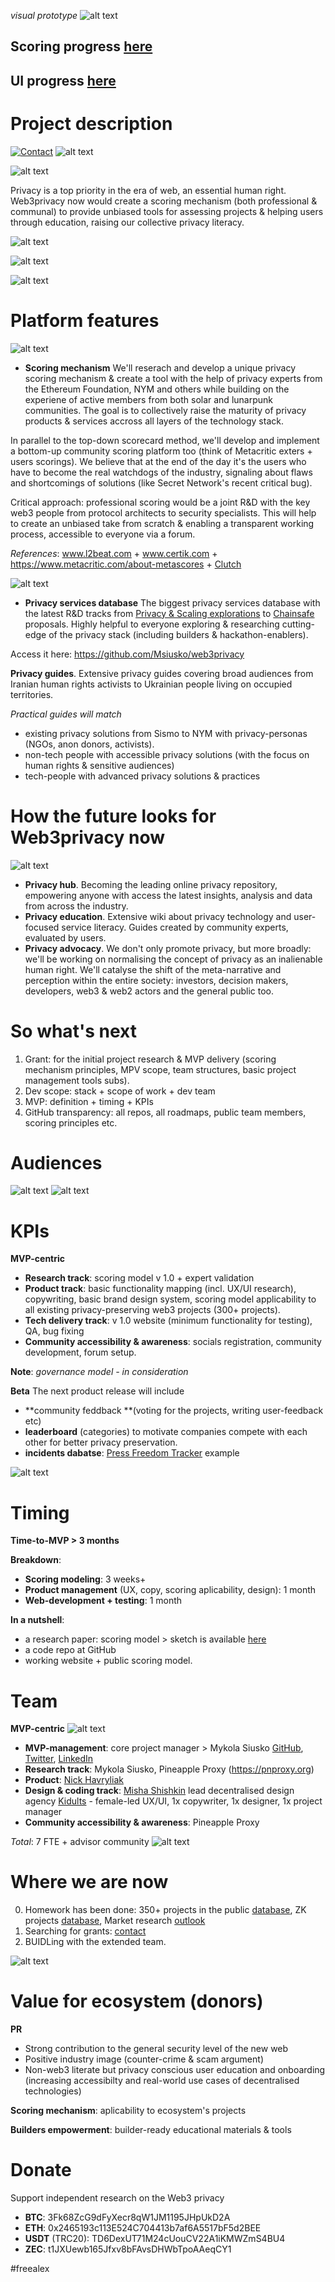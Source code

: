 _visual prototype_
![alt text](https://github.com/web3privacy/web3privacy/blob/main/Web3privacynowplatform/Staticobjects/Visual%20prototype.png?raw=true)

## **Scoring progress** [here](https://github.com/web3privacy/web3privacy/blob/main/Web3privacynowplatform/scoringmodel/Readme.md)
## **UI progress** [here](https://github.com/web3privacy/web3privacy/blob/main/Web3privacynowplatform/UI/Readme.md)

# Project description
[![Contact](https://img.shields.io/twitter/follow/nicksvyaznoy?style=social)](https://twitter.com/intent/follow?screen_name=nicksvyaznoy)
![alt text](https://github.com/Msiusko/web3privacy/blob/main/Web3privacynowplatform/Staticobjects/Screenshot%202023-01-27%20at%2011.34.42.png?raw=true)

![alt text](https://github.com/Msiusko/web3privacy/blob/main/Web3privacynowplatform/Staticobjects/Screenshot%202023-01-28%20at%2016.26.46.png?raw=true)

Privacy is a top priority in the era of web, an essential human right. Web3privacy now would create a scoring mechanism (both professional & communal) to provide unbiased tools for assessing projects & helping users through education, raising our collective privacy literacy.

![alt text](https://github.com/Msiusko/web3privacy/blob/main/Web3privacynowplatform/Staticobjects/Screenshot%202023-01-28%20at%2016.41.14.png?raw=true) 

![alt text](https://github.com/Msiusko/web3privacy/blob/main/Web3privacynowplatform/Staticobjects/Screenshot%202023-01-28%20at%2016.44.04.png?raw=true) 

![alt text](https://github.com/Msiusko/web3privacy/blob/main/Web3privacynowplatform/Staticobjects/Screenshot%202023-01-27%20at%2011.55.43.png?raw=true) 

# Platform features
![alt text](https://github.com/Msiusko/web3privacy/blob/main/Web3privacynowplatform/Staticobjects/Screenshot%202023-01-27%20at%2011.37.28.png?raw=true)

- **Scoring mechanism**
We'll reserach and develop a unique privacy scoring mechanism & create a tool with the help of privacy experts from the Ethereum Foundation, NYM and others while building on the experiene of active members from both solar and lunarpunk communities. The goal is to collectively raise the maturity of privacy products & services accross all layers of the technology stack. 

In parallel to the top-down scorecard method, we'll develop and implement a bottom-up community scoring platform too (think of Metacritic exters + users scorings). We believe that at the end of the day it's the users who have to become the real watchdogs of the industry, signaling about flaws and shortcomings of solutions (like Secret Network's recent critical bug).

Critical approach: professional scoring would be a joint R&D with the key web3 people from protocol architects to security specialists. This will help to create an unbiased take from scratch & enabling a transparent working process, accessible to everyone via a forum. 

_References_: www.l2beat.com + www.certik.com + https://www.metacritic.com/about-metascores + [Clutch](https://clutch.co/methodology)

![alt text](https://github.com/Msiusko/web3privacy/blob/main/Web3privacynowplatform/Staticobjects/Screenshot%202023-01-27%20at%2011.48.45.png?raw=true)

- **Privacy services database** 
The biggest privacy services database with the latest R&D tracks from [Privacy & Scaling explorations](http://appliedzkp.org) to [Chainsafe](http://chainsafe.io) proposals.
Highly helpful to everyone exploring & researching cutting-edge of the privacy stack (including builders & hackathon-enablers).

Access it here: https://github.com/Msiusko/web3privacy

**Privacy guides**.
Extensive privacy guides covering broad audiences from Iranian human rights activists to Ukrainian people living on occupied territories.

_Practical guides will match_

- existing privacy solutions from Sismo to NYM with privacy-personas (NGOs, anon donors, activists).
- non-tech people with accessible privacy solutions (with the focus on human rights & sensitive audiences)
- tech-people with advanced privacy solutions & practices

# How the future looks for Web3privacy now
![alt text](https://github.com/Msiusko/web3privacy/blob/main/Web3privacynowplatform/Staticobjects/Screenshot%202023-01-27%20at%2011.48.53.png?raw=true)

- **Privacy hub**. Becoming the leading online privacy repository, empowering anyone with access the latest insights, analysis and data from across the industry.
- **Privacy education**. Extensive wiki about privacy technology and user-focused service literacy. Guides created by community experts, evaluated by users.
- **Privacy advocacy**. We don't only promote privacy, but more broadly: we'll be working on normalising the concept of privacy as an inalienable human right. We'll catalyse the shift of the meta-narrative and perception within the entire society: investors, decision makers, developers, web3 & web2 actors and the general public too. 

# So what's next
1. Grant: for the initial project research & MVP delivery (scoring mechanism principles, MPV scope, team structures, basic project management tools subs).
2. Dev scope: stack + scope of work + dev team
3. MVP: definition + timing + KPIs
4. GitHub transparency: all repos, all roadmaps, public team members, scoring principles etc.

# Audiences
![alt text](https://github.com/Msiusko/web3privacy/blob/main/Web3privacynowplatform/Staticobjects/Screenshot%202023-01-28%20at%2010.22.29.png?raw=true)
![alt text](https://github.com/Msiusko/web3privacy/blob/main/Web3privacynowplatform/Staticobjects/Screenshot%202023-01-28%20at%2010.22.16.png?raw=true)

# KPIs
**MVP-centric**
- **Research track**: scoring model v 1.0 + expert validation
- **Product track**: basic functionality mapping (incl. UX/UI research), copywriting, basic brand design system, scoring model applicability to all existing privacy-preserving web3 projects (300+ projects).
- **Tech delivery track**: v 1.0 website (minimum functionality for testing), QA, bug fixing
- **Community accessibility & awareness**: socials registration, community development, forum setup.

**Note**: _governance model - in consideration_

**Beta**
The next product release will include 
- **community feddback **(voting for the projects, writing user-feedback etc) 
- **leaderboard** (categories) to motivate companies compete with each other for better privacy preservation.
- **incidents dabatse**: [Press Freedom Tracker](https://pressfreedomtracker.us/all-incidents/) example

![alt text](https://github.com/Msiusko/web3privacy/blob/main/Web3privacynowplatform/Staticobjects/Screenshot%202023-01-28%20at%2010.34.02.png?raw=true)

# Timing
**Time-to-MVP > 3 months**

**Breakdown**: 
- **Scoring modeling**: 3 weeks+
- **Product management** (UX, copy, scoring aplicability, design): 1 month
- **Web-development + testing**: 1 month

**In a nutshell**: 
- a research paper: scoring model > sketch is available [here](https://github.com/Msiusko/web3privacy/blob/main/Web3privacynowplatform/Scoringmodel.md)
- a code repo at GitHub
- working website + public scoring model.

# Team
**MVP-centric**
![alt text](https://github.com/Msiusko/web3privacy/blob/main/Web3privacynowplatform/Staticobjects/Screenshot%202023-01-28%20at%2014.05.21.png?raw=true)

- **MVP-management**: core project manager > Mykola Siusko [GitHub](http://github.com/Msiusko), [Twitter](http://twitter.com/nicksvyaznoy), [LinkedIn](http://linkedin.com/in/siusko/)
- **Research track**: Mykola Siusko, Pineapple Proxy (https://pnproxy.org)
- **Product**: [Nick Havryliak](https://www.linkedin.com/in/havryliak/)
- **Design & coding track**: [Misha Shishkin](https://www.linkedin.com/in/mikeshishkin/) lead decentralised design agency [Kidults](https://wearekidults.com) - female-led UX/UI, 1x copywriter, 1x designer, 1x project manager
- **Community accessibility & awareness**: Pineapple Proxy

_Total_: 7 FTE + advisor community
![alt text](https://github.com/Msiusko/web3privacy/blob/main/Web3privacynowplatform/Staticobjects/Screenshot%202023-01-28%20at%2014.28.41.png?raw=true)

# Where we are now
0. Homework has been done: 350+ projects in the public [database](https://github.com/Msiusko/web3privacy), ZK projects [database](https://github.com/Msiusko/web3privacy/tree/main/ZKprivacylandscape), Market research [outlook](https://github.com/Msiusko/web3privacy/blob/main/Market%20overview/Privacy%20market%20outlook%20in%20Web3%20by%20Mykola%20Siusko%20(Jan%202023).pdf) 
1. Searching for grants: [contact](http://twitter.com/nicksvyaznoy)
2. BUIDLing with the extended team.

![alt text](https://github.com/Msiusko/web3privacy/blob/main/Web3privacynowplatform/Staticobjects/Screenshot%202023-01-27%20at%2013.39.08.png?raw=true)

# Value for ecosystem (donors)

**PR**
- Strong contribution to the general security level of the new web
- Positive industry image (counter-crime & scam argument)
- Non-web3 literate but privacy conscious user education and onboarding (increasing accessibilty and real-world use cases of decentralised technologies)

**Scoring mechanism**: aplicability to ecosystem's projects

**Builders empowerment**: builder-ready educational materials & tools 

# Donate

Support independent research on the Web3 privacy
- **BTC**: 3Fk68ZcG9dFyXecr8qW1JM1195JHpUkD2A
- **ETH**: 0x2465193c113E524C704413b7af6A5517bF5d2BEE
- **USDT** (TRC20): TD6DexUT71M24cUouCV22A1iKMWZmS4BU4
- **ZEC**: t1JXUewb165Jfxv8bFAvsDHWbTpoAAeqCY1

#freealex
